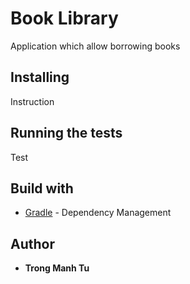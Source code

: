 # Book Library
Application which allow borrowing books

## Installing
Instruction

## Running the tests
Test

## Build with
* [Gradle](https://gradle.org/) - Dependency Management

## Author
* **Trong Manh Tu**

